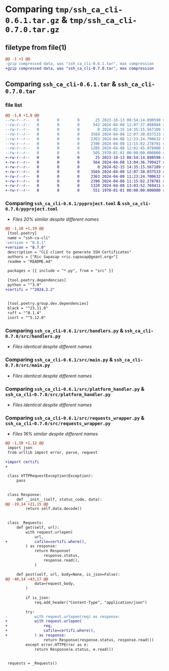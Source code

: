 # Comparing `tmp/ssh_ca_cli-0.6.1.tar.gz` & `tmp/ssh_ca_cli-0.7.0.tar.gz`

## filetype from file(1)

```diff
@@ -1 +1 @@
-gzip compressed data, was "ssh_ca_cli-0.6.1.tar", max compression
+gzip compressed data, was "ssh_ca_cli-0.7.0.tar", max compression
```

## Comparing `ssh_ca_cli-0.6.1.tar` & `ssh_ca_cli-0.7.0.tar`

### file list

```diff
@@ -1,8 +1,8 @@
--rw-r--r--   0        0        0       25 2023-10-13 08:54:14.890598 ssh_ca_cli-0.6.1/README.md
--rw-r--r--   0        0        0      542 2024-04-08 12:07:37.868884 ssh_ca_cli-0.6.1/pyproject.toml
--rw-r--r--   0        0        0        0 2024-02-15 14:35:15.567109 ssh_ca_cli-0.6.1/src/__init__.py
--rw-r--r--   0        0        0     3569 2024-04-08 12:07:30.037533 ssh_ca_cli-0.6.1/src/handlers.py
--rw-r--r--   0        0        0     2363 2024-04-08 11:23:24.700632 ssh_ca_cli-0.6.1/src/main.py
--rw-r--r--   0        0        0     2396 2024-04-08 11:15:02.278701 ssh_ca_cli-0.6.1/src/platform_handler.py
--rw-r--r--   0        0        0     1205 2024-04-08 12:01:45.978908 ssh_ca_cli-0.6.1/src/requests_wrapper.py
--rw-r--r--   0        0        0      505 1970-01-01 00:00:00.000000 ssh_ca_cli-0.6.1/PKG-INFO
+-rw-r--r--   0        0        0       25 2023-10-13 08:54:14.890598 ssh_ca_cli-0.7.0/README.md
+-rw-r--r--   0        0        0      564 2024-04-08 13:04:36.799427 ssh_ca_cli-0.7.0/pyproject.toml
+-rw-r--r--   0        0        0        0 2024-02-15 14:35:15.567109 ssh_ca_cli-0.7.0/src/__init__.py
+-rw-r--r--   0        0        0     3569 2024-04-08 12:07:30.037533 ssh_ca_cli-0.7.0/src/handlers.py
+-rw-r--r--   0        0        0     2363 2024-04-08 11:23:24.700632 ssh_ca_cli-0.7.0/src/main.py
+-rw-r--r--   0        0        0     2396 2024-04-08 11:15:02.278701 ssh_ca_cli-0.7.0/src/platform_handler.py
+-rw-r--r--   0        0        0     1328 2024-04-08 13:03:52.769411 ssh_ca_cli-0.7.0/src/requests_wrapper.py
+-rw-r--r--   0        0        0      551 1970-01-01 00:00:00.000000 ssh_ca_cli-0.7.0/PKG-INFO
```

### Comparing `ssh_ca_cli-0.6.1/pyproject.toml` & `ssh_ca_cli-0.7.0/pyproject.toml`

 * *Files 20% similar despite different names*

```diff
@@ -1,18 +1,19 @@
 [tool.poetry]
 name = "ssh-ca-cli"
-version = "0.6.1"
+version = "0.7.0"
 description = "CLI client to generate SSH Certificates"
 authors = ["Ric Sapasap <ric.sapasap@geant.org>"]
 readme = "README.md"
 
 packages = [{ include = "*.py", from = "src" }]
 
 [tool.poetry.dependencies]
 python = "^3.9"
+certifi = "^2024.2.2"
 
 
 [tool.poetry.group.dev.dependencies]
 black = "^23.11.0"
 ruff = "^0.1.4"
 isort = "^5.12.0"
```

### Comparing `ssh_ca_cli-0.6.1/src/handlers.py` & `ssh_ca_cli-0.7.0/src/handlers.py`

 * *Files identical despite different names*

### Comparing `ssh_ca_cli-0.6.1/src/main.py` & `ssh_ca_cli-0.7.0/src/main.py`

 * *Files identical despite different names*

### Comparing `ssh_ca_cli-0.6.1/src/platform_handler.py` & `ssh_ca_cli-0.7.0/src/platform_handler.py`

 * *Files identical despite different names*

### Comparing `ssh_ca_cli-0.6.1/src/requests_wrapper.py` & `ssh_ca_cli-0.7.0/src/requests_wrapper.py`

 * *Files 16% similar despite different names*

```diff
@@ -1,10 +1,12 @@
 import json
 from urllib import error, parse, request
 
+import certifi
+
 
 class HTTPRequestException(Exception):
     pass
 
 
 class Response:
     def __init__(self, status_code, data):
@@ -19,14 +21,15 @@
         return self.data.decode()
 
 
 class _Requests:
     def get(self, url):
         with request.urlopen(
             url,
+            cafile=certifi.where(),
         ) as response:
             return Response(
                 response.status,
                 response.read(),
             )
 
     def post(self, url, body=None, is_json=False):
@@ -40,14 +43,17 @@
             data=request_body,
         )
 
         if is_json:
             req.add_header("Content-Type", "application/json")
 
         try:
-            with request.urlopen(req) as response:
+            with request.urlopen(
+                req,
+                cafile=certifi.where(),
+            ) as response:
                 return Response(response.status, response.read())
         except error.HTTPError as e:
             return Response(e.status, e.read())
 
 
 requests = _Requests()
```

